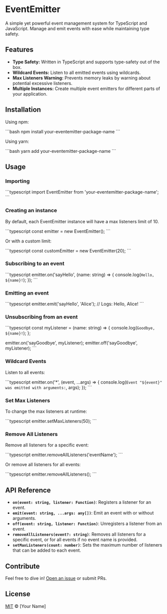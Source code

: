 # EventEmitter

A simple yet powerful event management system for TypeScript and JavaScript. Manage and emit events with ease while maintaining type safety.

## Features

- **Type Safety:** Written in TypeScript and supports type-safety out of the box.
- **Wildcard Events:** Listen to all emitted events using wildcards.
- **Max Listeners Warning:** Prevents memory leaks by warning about potential excessive listeners.
- **Multiple Instances:** Create multiple event emitters for different parts of your application.

## Installation

Using npm:

\```bash
npm install your-eventemitter-package-name
\```

Using yarn:

\```bash
yarn add your-eventemitter-package-name
\```

## Usage

### Importing

\```typescript
import EventEmitter from 'your-eventemitter-package-name';
\```

### Creating an instance

By default, each EventEmitter instance will have a max listeners limit of 10.

\```typescript
const emitter = new EventEmitter();
\```

Or with a custom limit:

\```typescript
const customEmitter = new EventEmitter(20);
\```

### Subscribing to an event

\```typescript
emitter.on('sayHello', (name: string) => {
  console.log(`Hello, ${name}!`);
});
\```

### Emitting an event

\```typescript
emitter.emit('sayHello', 'Alice');  // Logs: Hello, Alice!
\```

### Unsubscribing from an event

\```typescript
const myListener = (name: string) => {
  console.log(`Goodbye, ${name}!`);
};

emitter.on('sayGoodbye', myListener);
emitter.off('sayGoodbye', myListener);
\```

### Wildcard Events

Listen to all events:

\```typescript
emitter.on('*', (event, ...args) => {
  console.log(`Event "${event}" was emitted with arguments:`, args);
});
\```

### Set Max Listeners

To change the max listeners at runtime:

\```typescript
emitter.setMaxListeners(50);
\```

### Remove All Listeners

Remove all listeners for a specific event:

\```typescript
emitter.removeAllListeners('eventName');
\```

Or remove all listeners for all events:

\```typescript
emitter.removeAllListeners();
\```

## API Reference

- **`on(event: string, listener: Function)`**: Registers a listener for an event.
- **`emit(event: string, ...args: any[])`**: Emit an event with or without arguments.
- **`off(event: string, listener: Function)`**: Unregisters a listener from an event.
- **`removeAllListeners(event?: string)`**: Removes all listeners for a specific event, or for all events if no event name is provided.
- **`setMaxListeners(count: number)`**: Sets the maximum number of listeners that can be added to each event.

## Contribute

Feel free to dive in! [Open an issue](https://github.com/your-github-username/your-repo-name/issues) or submit PRs.

## License

[MIT](LICENSE.md) © [Your Name]